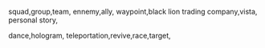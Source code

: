 squad,group,team,
ennemy,ally,
waypoint,black lion trading company,vista,
personal story,

dance,hologram,
teleportation,revive,race,target,